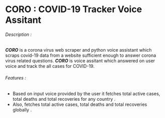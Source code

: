 # CORO : COVID-19 Tracker Voice Assitant
###### Description :
***CORO*** is a corona virus web scraper and python voice assistant which scraps covid-19 data from a website sufficient enough to answer corona virus related questions.
***CORO*** is voice assitant which answered on user voice and track the all cases for COVID-19.
###### Features :
- Based on input voice provided by the user it fetches total active cases, total deaths and total recoveries for any country .
- Also, fetches total active cases, total deaths and total recoveries globally .
